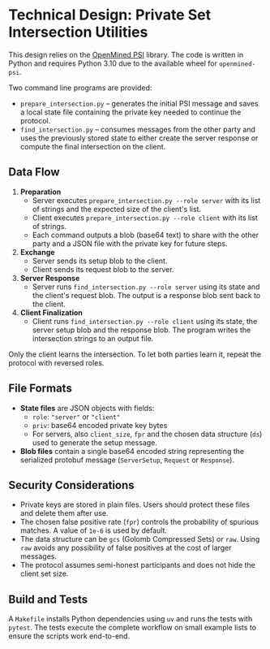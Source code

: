 # Technical Design: Private Set Intersection Utilities

This design relies on the [OpenMined PSI](https://github.com/OpenMined/PSI) library.
The code is written in Python and requires Python 3.10 due to the available wheel
for `openmined-psi`.

Two command line programs are provided:

- `prepare_intersection.py` – generates the initial PSI message and saves a local
  state file containing the private key needed to continue the protocol.
- `find_intersection.py` – consumes messages from the other party and uses the
  previously stored state to either create the server response or compute the
  final intersection on the client.

## Data Flow
1. **Preparation**
   - Server executes `prepare_intersection.py --role server` with its list of
     strings and the expected size of the client's list.
   - Client executes `prepare_intersection.py --role client` with its list of
     strings.
   - Each command outputs a blob (base64 text) to share with the other party and
     a JSON file with the private key for future steps.
2. **Exchange**
   - Server sends its setup blob to the client.
   - Client sends its request blob to the server.
3. **Server Response**
   - Server runs `find_intersection.py --role server` using its state and the
     client's request blob. The output is a response blob sent back to the
     client.
4. **Client Finalization**
   - Client runs `find_intersection.py --role client` using its state, the
     server setup blob and the response blob. The program writes the intersection
     strings to an output file.

Only the client learns the intersection. To let both parties learn it, repeat the
protocol with reversed roles.

## File Formats
- **State files** are JSON objects with fields:
  - `role`: `"server"` or `"client"`
  - `priv`: base64 encoded private key bytes
  - For servers, also `client_size`, `fpr` and the chosen data structure (`ds`) used to generate the setup message.
- **Blob files** contain a single base64 encoded string representing the
  serialized protobuf message (`ServerSetup`, `Request` or `Response`).

## Security Considerations
- Private keys are stored in plain files. Users should protect these files and
  delete them after use.
- The chosen false positive rate (`fpr`) controls the probability of spurious
  matches. A value of `1e-6` is used by default.
- The data structure can be `gcs` (Golomb Compressed Sets) or `raw`. Using
  `raw` avoids any possibility of false positives at the cost of larger
  messages.
- The protocol assumes semi-honest participants and does not hide the client
  set size.

## Build and Tests
A `Makefile` installs Python dependencies using `uv` and runs the tests with
`pytest`. The tests execute the complete workflow on small example lists to
ensure the scripts work end-to-end.

